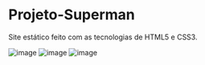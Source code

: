 # Projeto-Superman
 Site estático feito com as tecnologias de HTML5 e CSS3.

![image](https://user-images.githubusercontent.com/106386383/203446079-98baccd9-f723-4781-8684-3bb72aaf1d31.png)
![image](https://user-images.githubusercontent.com/106386383/203446099-d6ddda30-d832-4fd8-b139-4ee7043dd62e.png)
![image](https://user-images.githubusercontent.com/106386383/203446116-8eefa98e-ce8d-431c-a4b3-f95e9a7ffd1d.png)
